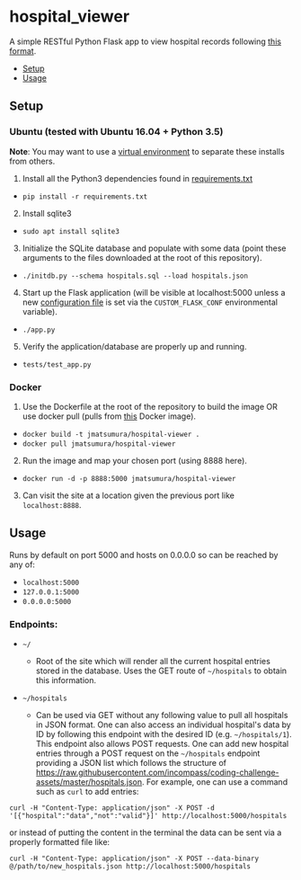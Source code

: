 # hospital_viewer

A simple RESTful Python Flask app to view hospital records following [this format](https://raw.githubusercontent.com/incompass/coding-challenge-assets/master/hospitals.json).

* [Setup](https://github.com/jmatsumura/flask_apps/tree/master/hospital_viewer#setup)
* [Usage](https://github.com/jmatsumura/flask_apps/tree/master/hospital_viewer#usage)

## Setup

### Ubuntu (tested with Ubuntu 16.04 + Python 3.5)

**Note**: You may want to use a [virtual environment](https://docs.python.org/3/library/venv.html) to separate these installs from others. 

1. Install all the Python3 dependencies found in [requirements.txt](https://github.com/jmatsumura/flask_apps/blob/master/hospital_viewer/requirements.txt)
  * `pip install -r requirements.txt`
2. Install sqlite3
  * `sudo apt install sqlite3`
3. Initialize the SQLite database and populate with some data (point these arguments to the files downloaded at the root of this repository). 
  * `./initdb.py --schema hospitals.sql --load hospitals.json`
4. Start up the Flask application (will be visible at localhost:5000 unless a new [configuration file](http://flask.pocoo.org/docs/0.12/config/) is set via the `CUSTOM_FLASK_CONF` environmental variable).
  * `./app.py`
5. Verify the application/database are properly up and running.
  * `tests/test_app.py`

### Docker

1. Use the Dockerfile at the root of the repository to build the image OR use docker pull (pulls from [this](https://hub.docker.com/r/jmatsumura/hospital-viewer/) Docker image).
  * `docker build -t jmatsumura/hospital-viewer .`
  * `docker pull jmatsumura/hospital-viewer`
2. Run the image and map your chosen port (using 8888 here).
  * `docker run -d -p 8888:5000 jmatsumura/hospital-viewer`
3. Can visit the site at a location given the previous port like `localhost:8888`.

## Usage

Runs by default on port 5000 and hosts on 0.0.0.0 so can be reached by any of:
* `localhost:5000`
* `127.0.0.1:5000`
* `0.0.0.0:5000`

### Endpoints:
* `~/`
  * Root of the site which will render all the current hospital entries stored in the database. Uses the GET route of `~/hospitals` to obtain this information.

* `~/hospitals`
  * Can be used via GET without any following value to pull all hospitals in JSON format. One can also access an individual hospital's data by ID by following this endpoint with the desired ID (e.g. `~/hospitals/1`). This endpoint also allows POST requests. One can add new hospital entries through a POST request on the `~/hospitals` endpoint providing a JSON list which follows the structure of https://raw.githubusercontent.com/incompass/coding-challenge-assets/master/hospitals.json. For example, one can use a command such as `curl` to add entries:

`curl -H "Content-Type: application/json" -X POST -d '[{"hospital":"data","not":"valid"}]' http://localhost:5000/hospitals`

or instead of putting the content in the terminal the data can be sent via a properly formatted file like:

`curl -H "Content-Type: application/json" -X POST --data-binary @/path/to/new_hospitals.json http://localhost:5000/hospitals`


